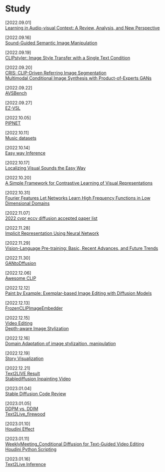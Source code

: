 # Study
[2022.09.01] </br>
[Learning in Audio-visual Context: A Review, Analysis, and New Perspective](https://breezy-perfume-dec.notion.site/Learning-in-Audio-visual-Context-A-Review-Analysis-and-New-Perspective-576298b7724841d58aa2f71e55126c08)

[2022.09.16] </br>
[Sound-Guided Semantic Image Manipulation](https://breezy-perfume-dec.notion.site/Sound-Guided-Semantic-Image-Manipulation-f7a7120ac4d745a3b13fee1e25ecc409)

[2022.09.19] </br>
[CLIPstyler: Image Style Transfer with a Single Text Condition](https://www.notion.so/CLIPstyler-Image-Style-Transfer-with-a-Single-Text-Condition-a48bd93beb174f78b67e8f437d31ad24)

[2022.09.20] </br>
[CRIS: CLIP-Driven Referring Image Segmentation](https://www.notion.so/CRIS-CLIP-Driven-Referring-Image-Segmentation-f80af73a67664421b8b905d5dda014a1) </br>
[Multimodal Conditional Image Synthesis with Product-of-Experts GANs](https://breezy-perfume-dec.notion.site/Multimodal-Conditional-Image-Synthesis-with-Product-of-Experts-GANs-b1974dd5686947398d39c05cd86235fb)

[2022.09.22] </br>
[AVSBench](https://breezy-perfume-dec.notion.site/AVSBench-b6d3458b7f034395b77bcbc7f3ac131b)

[2022.09.27] </br>
[EZ-VSL](https://breezy-perfume-dec.notion.site/EZ-VSL-0de0c14a9ed541d9a07a14f55fc58b61)

[2022.10.05] </br>
[PIPNET](https://breezy-perfume-dec.notion.site/PIPNET-c8b6a77f63f64f76a90421086a5f6671)

[2022.10.11] </br>
[Music datasets](https://breezy-perfume-dec.notion.site/Music-datasets-2ac9ce5db84a429eab7b8d6493905b55)

[2022.10.14] </br>
[Easy way Inference](https://breezy-perfume-dec.notion.site/Easy-way-Inference-c38ea9d30a7e48d2a8ac3b90b95ab972)

[2022.10.17] </br>
[Localizing Visual Sounds the Easy Way](https://breezy-perfume-dec.notion.site/Localizing-Visual-Sounds-the-Easy-Way-1d0f76556c434b9caaae52cfde90e4c7)

[2022.10.20] </br>
[A Simple Framework for Contrastive Learning of Visual Representations](https://breezy-perfume-dec.notion.site/A-Simple-Framework-for-Contrastive-Learning-of-Visual-Representations-41a65d29f7bc4ec88d7c5b0eaaf3b987)

[2022.10.31] </br>
[Fourier Features Let Networks Learn High Frequency Functions in Low Dimensional Domains](https://breezy-perfume-dec.notion.site/Fourier-Features-Let-Networks-Learn-High-Frequency-Functions-in-Low-Dimensional-Domains-7aa0f1f162b849fb941c678384734752)

[2022.11.07] </br>
[2022 cvpr eccv diffusion accepted paper list](https://breezy-perfume-dec.notion.site/2022-cvpr-eccv-diffusion-accepted-paper-list_origin-ab87521636e14bb18f403bf81482e77c)

[2022.11.28] </br>
[Implicit Representation Using Neural Network](https://breezy-perfume-dec.notion.site/Implicit-Representation-Using-Neural-Network-4c79fc9a3a5e4894878e63cb700a72a4)

[2022.11.29] </br>
[Vision-Language Pre-training: Basic, Recent Advances, and Future Trends](hhttps://breezy-perfume-dec.notion.site/Vision-Language-Pre-training-Basic-Recent-Advances-and-Future-Trends-2689c89c0c98430399bb9846e9c2acba)

[2022.11.30] </br>
[GANtoDffusion](https://breezy-perfume-dec.notion.site/GANtoDffusion-8e42419cb6c94f3ca66276388f336f76)

[2022.12.06] </br>
[Awesome CLIP](https://breezy-perfume-dec.notion.site/Awesome-CLIP-4eee45a52d8d4604ad92c3b0f9608dca)

[2022.12.12] </br>
[Paint by Example: Exemplar-based Image Editing with Diffusion Models](https://breezy-perfume-dec.notion.site/Paint-by-Example-Exemplar-based-Image-Editing-with-Diffusion-Models-58216745bc9c4c3ba437431edf862dc4)

[2022.12.13] </br>
[FrozenCLIPImageEmbedder](https://breezy-perfume-dec.notion.site/FrozenCLIPImageEmbedder-b94dd6099a9e4bd28788da116d1c929d)

[2022.12.15] </br>
[Video Editing](https://breezy-perfume-dec.notion.site/Video-Editing-1bb7a6892b39472abbc580b7c881ddbf)
</br>
[Depth-aware Image Stylization](https://breezy-perfume-dec.notion.site/Depth-aware-Image-Stylization-f5f688da85e749ad871140acedba30fa)

[2022.12.16]</br>
[Domain Adaptation of image stylizaition, manipulation](https://breezy-perfume-dec.notion.site/Domain-Adaptation-of-image-stylizaition-manipulation-70ac03643b904ac3a739d7f5d033dde9)

[2022.12.19]</br>
[Story Visualization](https://breezy-perfume-dec.notion.site/Story-Visualization-e72726c41d8a4d3bb54fcf3d6a933e29)

[2022.12.21]</br>
[Text2LIVE Result](https://www.notion.so/Text2LIVE-Result-0d01496bd2da486dbad8c10de53f93fa)
</br>
[Stablediffusion Inpainting Video](https://breezy-perfume-dec.notion.site/Stablediffusion-Inpainting-Video-64d3e02a4fcb48d1a544b2cb1804d620)

[2023.01.04]</br>
[Stable Diffusion Code Review](https://www.notion.so/Stable-diffusion-code-review-6693f43076d64198b222870b72398f9d)

[2023.01.05]</br>
[DDPM vs. DDIM](https://breezy-perfume-dec.notion.site/DDPM-vs-DDIM-a8635f39274246ac9d48af1d662ff438)</br>
[Text2Live_firewood](https://breezy-perfume-dec.notion.site/Text2Live_firewood-e619051ed8c24fd29839db9f3b7110b9)

[2023.01.10]</br>
[Houdini Effect](https://breezy-perfume-dec.notion.site/Houdini-Effect-0bce7d196967420aa2d49a3f16cd5ed0)

[2023.01.11]</br>
[WeeklyMeeting_Conditional Diffusion for Text-Guided Video Editing](https://www.notion.so/W-M_Conditional-Diffusion-for-Text-Guided-Video-Editing-e18dc4b6eea44efb8622d9950734bef5)</br>
[Houdini Python Scripting](https://breezy-perfume-dec.notion.site/Houdini-Python-Scripting-f340c27cf76c46c28f8247753d35df01)

[2023.01.16]</br>
[Text2Live Inference](https://breezy-perfume-dec.notion.site/Text2Live-Inference-0ab6ef4dda774ace87b73603fa56db85)
